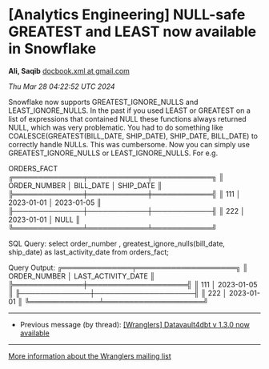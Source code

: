 


[Analytics Engineering] NULL-safe GREATEST and LEAST now available in Snowflake
===============================================================================


**Ali, Saqib**
[docbook.xml at gmail.com](mailto:wranglers%40analyticsengineering.net?Subject=Re%3A%20%5BWranglers%5D%20NULL-safe%20GREATEST%20and%20LEAST%20now%20available%20in%20Snowflake&In-Reply-To=%3CCABDm0O-YrS5KOFV9m1W4Vb7XQg5gx0gMPQ6JyV6bd7U3vdtjfA%40mail.gmail.com%3E "[Wranglers] NULL-safe GREATEST and LEAST now available in Snowflake")   

*Thu Mar 28 04:22:52 UTC 2024*  

Snowflake now supports GREATEST\_IGNORE\_NULLS and LEAST\_IGNORE\_NULLS. In the
past if you used LEAST or GREATEST on a list of expressions that contained
NULL these functions always returned NULL, which was very problematic. You
had to do something like COALESCE(GREATEST(BILL\_DATE, SHIP\_DATE),
SHIP\_DATE, BILL\_DATE) to correctly handle NULLs. This was cumbersome. Now
you can simply use GREATEST\_IGNORE\_NULLS or LEAST\_IGNORE\_NULLS. For e.g.

ORDERS\_FACT
╔══════════════╤════════════╤════════════╗
║ ORDER\_NUMBER │ BILL\_DATE │ SHIP\_DATE ║
╠══════════════╪════════════╪════════════╣
║ 111 │ 2023-01-01 │ 2023-01-05
 ║
╟──────────────┼────────────┼────────────╢
║ 222 │ 2023-01-01 │ NULL
 ║
╚══════════════╧════════════╧════════════╝

SQL Query:
select
 order\_number
 , greatest\_ignore\_nulls(bill\_date, ship\_date)
 as last\_activity\_date
from orders\_fact;

Query Output:
╔══════════════╤════════════════════╗
║ ORDER\_NUMBER │ LAST\_ACTIVITY\_DATE ║
╠══════════════╪════════════════════╣
║ 111 │ 2023-01-05
 ║
╟──────────────┼────────────────────╢
║ 222 │ 2023-01-01
 ║
╚══════════════╧════════════════════╝
  
  




---


* Previous message (by thread): [[Wranglers] Datavault4dbt v 1.3.0 now available](000028.html)




---


[More information about the Wranglers
mailing list](https://analyticsengineering.net/mailman/listinfo/wranglers)  




